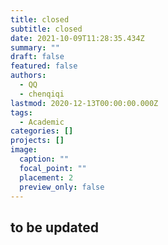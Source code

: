 ```yaml
---
title: closed
subtitle: closed
date: 2021-10-09T11:28:35.434Z
summary: ""
draft: false
featured: false
authors:
  - QQ
  - chenqiqi
lastmod: 2020-12-13T00:00:00.000Z
tags:
  - Academic
categories: []
projects: []
image:
  caption: ""
  focal_point: ""
  placement: 2
  preview_only: false
---
```

## to be updated